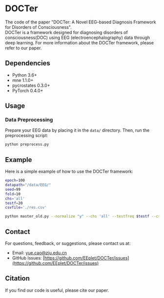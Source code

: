 # DOCTer
The code of the paper "DOCTer: A Novel EEG-based Diagnosis Framework for Disorders of Consciousness".  
DOCTer is a framework designed for diagnosing disorders of consciousness(DOC) using EEG (electroencephalography) data through deep learning. For more information about the DOCTer framework, please refer to our paper.

## Dependencies
- Python 3.6+
- mne 1.1.0+
- pycrostates 0.3.0+
- PyTorch 0.4.0+

## Usage

### Data Preprocessing

Prepare your EEG data by placing it in the `data/` directory. Then, run the preprocessing script:

```bash
python preprocess.py
```

## Example

Here is a simple example of how to use the DOCTer framework:

```bash
epoch=100
datapath="/data/EEG/"
seed=99
fold=10
chs='all'
testf=20
csvfile='./res.csv'

python master_old.py --normalize "y" --chs 'all' --testfreq $testf --csvfile $csvfile --fold $fold --timelen -1 --datapath $datapath --seed 99 --dropout 0.4 --weight_decay 0.0001 --epochs $epoch --batch_size 256 --lr 0.001 --clip 100 --model "DOCTer"  --cuda "cuda:0"
```

## Contact

For questions, feedback, or suggestions, please contact us at:

- Email: yue.cao@zju.edu.cn
- GitHub Issues: [https://github.com/EEplet/DOCTer/issues](https://github.com/EEplet/DOCTer/issues)

## Citation
If you find our code is useful, please cite our paper.

